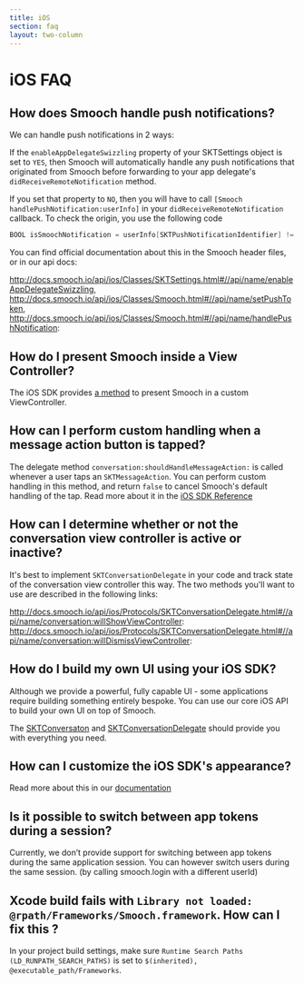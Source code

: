 ```yaml
---
title: iOS
section: faq
layout: two-column
---
```


# iOS FAQ

## How does Smooch handle push notifications?

We can handle push notifications in 2 ways:

If the `enableAppDelegateSwizzling` property of your SKTSettings object is set to `YES`, then Smooch will automatically handle any push notifications that originated from Smooch before forwarding to your app delegate's `didReceiveRemoteNotification` method.

If you set that property to `NO`, then you will have to call `[Smooch handlePushNotification:userInfo]` in your `didReceiveRemoteNotification` callback. To check the origin, you use the following code

```objectivec
BOOL isSmoochNotification = userInfo[SKTPushNotificationIdentifier] != nil
```

You can find official documentation about this in the Smooch header files, or in our api docs:

http://docs.smooch.io/api/ios/Classes/SKTSettings.html#//api/name/enableAppDelegateSwizzling, http://docs.smooch.io/api/ios/Classes/Smooch.html#//api/name/setPushToken, http://docs.smooch.io/api/ios/Classes/Smooch.html#//api/name/handlePushNotification:

## How do I present Smooch inside a View Controller?

The iOS SDK provides [a method](http://docs.smooch.io/api/ios/Classes/Smooch.html#//api/name/newConversationViewController) to present Smooch in a custom ViewController.

## How can I perform custom handling when a message action button is tapped?

The delegate method `conversation:shouldHandleMessageAction:` is called whenever a user taps an `SKTMessageAction`. You can perform custom handling in this method, and return `false` to cancel Smooch's default handling of the tap. Read more about it in the [iOS SDK Reference](https://docs.smooch.io/api/ios/Protocols/SKTConversationDelegate.html#//api/name/conversation:shouldHandleMessageAction:)

## How can I determine whether or not the conversation view controller is active or inactive?

It's best to implement `SKTConversationDelegate` in your code and track state of the conversation view controller this way. The two methods you'll want to use are described in the following links:

http://docs.smooch.io/api/ios/Protocols/SKTConversationDelegate.html#//api/name/conversation:willShowViewController:
http://docs.smooch.io/api/ios/Protocols/SKTConversationDelegate.html#//api/name/conversation:willDismissViewController:

## How do I build my own UI using your iOS SDK?

Although we provide a powerful, fully capable UI - some applications require building something entirely bespoke. You can use our core iOS API to build your own UI on top of Smooch.

The [SKTConversaton](http://docs.smooch.io/api/ios/Classes/SKTConversation.html) and [SKTConversationDelegate](http://docs.smooch.io/api/ios/Protocols/SKTConversationDelegate.html) should provide you with everything you need.

## How can I customize the iOS SDK's appearance?

Read more about this in our [documentation](/guide/native-ios-sdk/#styling-the-conversation-interface)

## Is it possible to switch between app tokens during a session?

Currently, we don’t provide support for switching between app tokens during the same application session. You can however switch users during the same session. (by calling smooch.login with a different userId)

## Xcode build fails with `Library not loaded: @rpath/Frameworks/Smooch.framework`. How can I fix this ?

In your project build settings, make sure `Runtime Search Paths (LD_RUNPATH_SEARCH_PATHS)` is set to `$(inherited), @executable_path/Frameworks`.